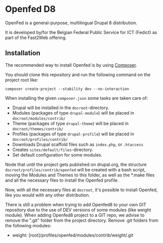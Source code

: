 # Openfed D8

OpenFed is a general-purpose, multilingual Drupal 8 distribution.

It is developed by/for the Belgian Federal Public Service for ICT (Fedict) as
part of the Fast2Web offering.


## Installation

The recommended way to install Openfed is by using
[Composer](https://getcomposer.org/doc/00-intro.md#installation-linux-unix-osx).

You should clone this repository and run the following command on the project
root like:

```
composer create-project --stability dev --no-interaction
```

When installing the given `composer.json` some tasks are taken care of:

* Drupal will be installed in the `docroot`-directory.
* Modules (packages of type `drupal-module`) will be placed in
`docroot/modules/contrib/`
* Theme (packages of type `drupal-theme`) will be placed in
`docroot/themes/contrib/`
* Profiles (packages of type `drupal-profile`) will be placed in
`docroot/profiles/contrib/`
* Downloads Drupal scaffold files such as `index.php`, or `.htaccess`
* Creates `sites/default/files`-directory.
* Set default configuration for some modules.


Node that until the project gets published on drupal.org, the structure
`docroot/profiles/contrib/openfed` will be created with a bash script, moving
the Modules and Themes to this folder, as well as the *.make files and all the
necessary files to install the Openfed profile.

Now, with all the necessary files at `docroot`, it's possible to install
Openfed, like you would with any other distribution.

There is still a problem when trying to add Openfed8 to your own GIT
repository due to the use of DEV versions of some modules (like weight module).
When adding Openfed8 project to a GIT repo, we advise to remove the ".git"
folder from the project directory.
Remove .git folders from the following modules:
- weight: [root]/profiles/openfed/modules/contrib/weight/.git
